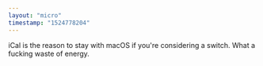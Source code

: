 ```yaml
---
layout: "micro"
timestamp: "1524778204"
---
```

iCal is the reason to stay with macOS if you're considering a switch. What a fucking waste of energy.
